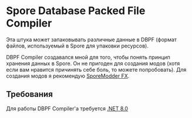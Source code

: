 # Spore Database Packed File Compiler

Эта штука может запаковывать различные данные в DBPF (формат файлов, используемый в Spore для упаковки ресурсов). 

DBPF Compiler создавался мной для того, чтобы понять принцип хранения данных в Spore. Он не пригоден для создания модов (хотя если вам нравится причинять себе боль, то можете попробовать). Для создания модов я рекомендую [SporeModder FX](https://emd4600.github.io/SporeModder-FX/). 

## Требования

Для работы DBPF Compiler'а требуется [.NET 8.0](https://aka.ms/dotnet-core-applaunch?framework=Microsoft.NETCore.App&framework_version=8.0.0)